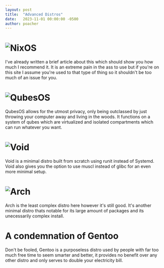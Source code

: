 ```yaml
---
layout: post
title:  "Advanced Distros"
date:   2023-11-01 00:00:00 -0500
author: poacher
---
```


# ![NixOS](https://nixos.org/)

I've already written a brief article about this which should show you how much I recommend it. It is an extreme pain in the ass to use but if you're on this site I assume you're used to that type of thing so it shouldn't be too much of an issue for you.

# ![QubesOS](https://www.qubes-os.org/)

QubesOS allows for the utmost privacy, only being outclassed by just throwing your computer away and living in the woods. It functions on a system of qubes which are virtualized and isolated compartments which can run whatever you want.

# ![Void](https://voidlinux.org/)

Void is a minimal distro built from scratch using runit instead of Systemd. Void also gives you the option to use muscl instead of glibc for an even more minimal setup.

# ![Arch](https://archlinux.org/)

Arch is the least complex distro here however it's still good. It's another minimal distro thats notable for its large amount of packages and its unecessarily complex install.

# A condemnation of Gentoo

Don't be fooled, Gentoo is a purposeless distro used by people with far too much free time to seem smarter and better, it provides no benefit over any other distro and only serves to double your electricity bill.